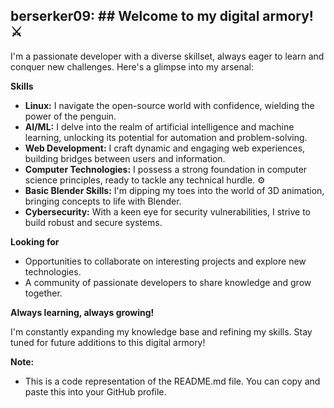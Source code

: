 ## berserker09: ##  **Welcome to my digital armory!** ⚔️

I'm a passionate developer with a diverse skillset, always eager to learn and conquer new challenges.  Here's a glimpse into my arsenal:

**Skills** 

* **Linux:**  I navigate the open-source world with confidence, wielding the power of the penguin.  
* **AI/ML:**  I delve into the realm of artificial intelligence and machine learning, unlocking its potential for automation and problem-solving. 
* **Web Development:**  I craft dynamic and engaging web experiences, building bridges between users and information. ️
* **Computer Technologies:**  I possess a strong foundation in computer science principles, ready to tackle any technical hurdle. ⚙️
* **Basic Blender Skills:**  I'm dipping my toes into the world of 3D animation, bringing concepts to life with Blender. 
* **Cybersecurity:**  With a keen eye for security vulnerabilities, I strive to build robust and secure systems. ️ 

**Looking for**

* Opportunities to collaborate on interesting projects and explore new technologies. 
* A community of passionate developers to share knowledge and grow together.  

**Always learning, always growing!**

I'm constantly expanding my knowledge base and refining my skills. Stay tuned for future additions to this digital armory!  


**Note:**

* This is a code representation of the README.md file. You can copy and paste this into your GitHub profile.
